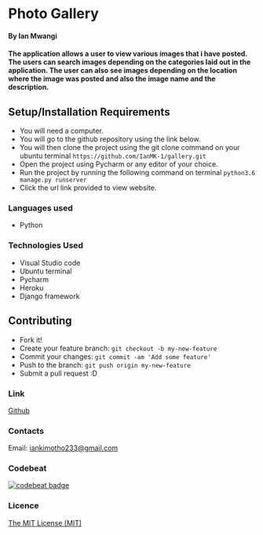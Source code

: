 # Photo Gallery

#### By Ian Mwangi

#### The application allows a user to view various images that i have posted. The users can search images depending on the categories laid out in the application. The user can also see images depending on the location where the image was posted and also the image name and the description.

## Setup/Installation Requirements
- You will need a computer.
- You will go to the github repository using the link below.
- You will then clone the project using the git clone command on your ubuntu terminal `https://github.com/IanMK-1/gallery.git`
- Open the project using Pycharm or any editor of your choice. 
- Run the project by running the following command on terminal `python3.6 manage.py runserver`
- Click the url link provided to view website.

### Languages used
- Python

### Technologies Used
- Visual Studio code
- Ubuntu terminal
- Pycharm
- Heroku
- Django framework

## Contributing
- Fork it!
- Create your feature branch: `git checkout -b my-new-feature`
- Commit your changes: `git commit -am 'Add some feature'`
- Push to the branch: `git push origin my-new-feature`
- Submit a pull request :D

### Link
[Github](https://github.com/IanMK-1/gallery.git)

### Contacts
Email: iankimotho233@gmail.com

### Codebeat
[![codebeat badge](https://codebeat.co/badges/e6e35c9c-7d2e-455e-b62e-a432fff107a1)](https://codebeat.co/projects/github-com-ianmk-1-gallery-master)

### Licence
[The MIT License (MIT)](LICENCE.md)
